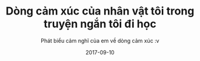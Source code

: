 ---
layout: post
title:  "Dòng cảm xúc của nhân vật tôi trong truyện ngắn tôi đi học"
subtitle: "Phát biểu cảm nghĩ của em về dòng cảm xúc :v"
date:   2017-09-10
categories: [Jekyll]
tags: [Jekyll, website]
permalink: /blogging/dong-cam-xuc/
bigimg: ""
---